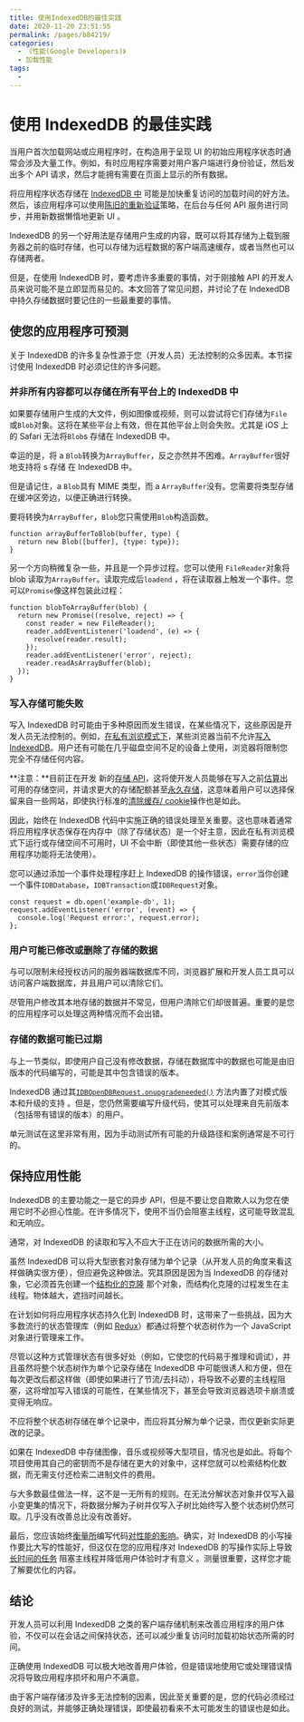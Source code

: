 ```yaml
---
title: 使用IndexedDB的最佳实践
date: 2020-11-20 23:51:55
permalink: /pages/b84219/
categories:
  - 《性能(Google Developers)》
  - 加载性能
tags:
  -
---
```


# 使用 IndexedDB 的最佳实践

当用户首次加载网站或应用程序时，在构造用于呈现 UI 的初始应用程序状态时通常会涉及大量工作。例如，有时应用程序需要对用户客户端进行身份验证，然后发出多个 API 请求，然后才能拥有需要在页面上显示的所有数据。

将应用程序状态存储在 [IndexedDB 中](https://developer.mozilla.org/en-US/docs/Web/API/IndexedDB_API) 可能是加快重复访问的加载时间的好方法。然后，该应用程序可以使用[陈旧的重新验证](https://www.mnot.net/blog/2007/12/12/stale)策略，在后台与任何 API 服务进行同步，并用新数据懒惰地更新 UI 。

IndexedDB 的另一个好用法是存储用户生成的内容，既可以将其存储为上载到服务器之前的临时存储，也可以存储为远程数据的客户端高速缓存，或者当然也可以存储两者。

但是，在使用 IndexedDB 时，要考虑许多重要的事情，对于刚接触 API 的开发人员来说可能不是立即显而易见的。本文回答了常见问题，并讨论了在 IndexedDB 中持久存储数据时要记住的一些最重要的事情。

## 使您的应用程序可预测

关于 IndexedDB 的许多复杂性源于您（开发人员）无法控制的众多因素。本节探讨使用 IndexedDB 时必须记住的许多问题。

### 并非所有内容都可以存储在所有平台上的 IndexedDB 中

如果要存储用户生成的大文件，例如图像或视频，则可以尝试将它们存储为`File`或`Blob`对象。这将在某些平台上有效，但在其他平台上则会失败。尤其是 iOS 上的 Safari 无法将`Blob`s 存储在 IndexedDB 中。

幸运的是，将 a `Blob`转换为`ArrayBuffer`，反之亦然并不困难。`ArrayBuffer`很好地支持将 s 存储 在 IndexedDB 中。

但是请记住，a `Blob`具有 MIME 类型，而 a `ArrayBuffer`没有。您需要将类型存储在缓冲区旁边，以便正确进行转换。

要将转换为`ArrayBuffer`，`Blob`您只需使用`Blob`构造函数。

```
function arrayBufferToBlob(buffer, type) {
  return new Blob([buffer], {type: type});
}
```

另一个方向稍微复杂一些，并且是一个异步过程。您可以使用 `FileReader`对象将 blob 读取为`ArrayBuffer`。读取完成后`loadend` ，将在读取器上触发一个事件。您可以`Promise`像这样包装此过程：

```
function blobToArrayBuffer(blob) {
  return new Promise((resolve, reject) => {
    const reader = new FileReader();
    reader.addEventListener('loadend', (e) => {
      resolve(reader.result);
    });
    reader.addEventListener('error', reject);
    reader.readAsArrayBuffer(blob);
  });
}
```

### 写入存储可能失败

写入 IndexedDB 时可能由于多种原因而发生错误，在某些情况下，这些原因是开发人员无法控制的。例如，[在私有浏览模式下](https://developer.mozilla.org/en-US/docs/Web/API/IndexedDB_API#Browser_compatibility)，某些浏览器当前不允许[写入 IndexedDB](https://developer.mozilla.org/en-US/docs/Web/API/IndexedDB_API#Browser_compatibility)。用户还有可能在几乎磁盘空间不足的设备上使用，浏览器将限制您完全不存储任何内容。

**注意：**目前正在开发 新的[存储 API](https://storage.spec.whatwg.org/)，这将使开发人员能够在写入之前[估算](https://storage.spec.whatwg.org/#usage-and-quota)出可用的存储空间，并请求更大的存储配额甚至[永久存储](https://storage.spec.whatwg.org/#persistence)，这意味着用户可以选择保留来自一些网站，即使执行标准的[清除缓存/ cookie](https://support.google.com/accounts/answer/32050)操作也是如此。

因此，始终在 IndexedDB 代码中实施正确的错误处理至关重要。这也意味着通常将应用程序状态保存在内存中（除了存储状态）是一个好主意，因此在私有浏览模式下运行或存储空间不可用时，UI 不会中断（即使其他一些状态）需要存储的应用程序功能将无法使用）。

您可以通过添加一个事件处理程序赶上 IndexedDB 的操作错误，`error`当你创建一个事件`IDBDatabase`，`IDBTransaction`或`IDBRequest`对象。

```
const request = db.open('example-db', 1);
request.addEventListener('error', (event) => {
  console.log('Request error:', request.error);
};
```

### 用户可能已修改或删除了存储的数据

与可以限制未经授权访问的服务器端数据库不同，浏览器扩展和开发人员工具可以访问客户端数据库，并且用户可以清除它们。

尽管用户修改其本地存储的数据并不常见，但用户清除它们却很普遍。重要的是您的应用程序可以处理这两种情况而不会出错。

### 存储的数据可能已过期

与上一节类似，即使用户自己没有修改数据，存储在数据库中的数据也可能是由旧版本的代码编写的，可能是其中包含错误的版本。

IndexedDB 通过其[`IDBOpenDBRequest.onupgradeneeded()`](https://developer.mozilla.org/en-US/docs/Web/API/IDBOpenDBRequest/onupgradeneeded) 方法内置了对模式版本和升级的支持 。但是，您仍然需要编写升级代码，使其可以处理来自先前版本（包括带有错误的版本）的用户。

单元测试在这里非常有用，因为手动测试所有可能的升级路径和案例通常是不可行的。

## 保持应用性能

IndexedDB 的主要功能之一是它的异步 API，但是不要让您自欺欺人以为您在使用它时不必担心性能。在许多情况下，使用不当仍会阻塞主线程，这可能导致混乱和无响应。

通常，对 IndexedDB 的读取和写入不应大于正在访问的数据所需的大小。

虽然 IndexedDB 可以将大型嵌套对象存储为单个记录（从开发人员的角度来看这样做确实很方便），但应避免这种做法。究其原因是因为当 IndexedDB 的存储对象，它必须首先创建一个[结构化的克隆](https://developer.mozilla.org/en-US/docs/Web/API/Web_Workers_API/Structured_clone_algorithm) 那个对象，而结构化克隆的过程发生在主线程。物体越大，遮挡时间越长。

在计划如何将应用程序状态持久化到 IndexedDB 时，这带来了一些挑战，因为大多数流行的状态管理库（例如 [Redux](http://redux.js.org/)）都通过将整个状态树作为一个 JavaScript 对象进行管理来工作。

尽管以这种方式管理状态有很多好处（例如，它使您的代码易于推理和调试），并且虽然将整个状态树作为单个记录存储在 IndexedDB 中可能很诱人和方便，但在每次更改后都这样做（即使如果进行了节流/去抖动），将导致不必要的主线程阻塞，这将增加写入错误的可能性，在某些情况下，甚至会导致浏览器选项卡崩溃或变得无响应。

不应将整个状态树存储在单个记录中，而应将其分解为单个记录，而仅更新实际更改的记录。

如果在 IndexedDB 中存储图像，音乐或视频等大型项目，情况也是如此。将每个项目使用其自己的密钥而不是存储在更大的对象中，这样您就可以检索结构化数据，而无需支付还检索二进制文件的费用。

与大多数最佳做法一样，这不是一无所有的规则。在无法分解状态对象并仅写入最小变更集的情况下，将数据分解为子树并仅写入子树比始终写入整个状态树仍然可取。几乎没有改善总比没有改善好。

最后，您应该始终[衡量所](https://developers.google.cn/web/updates/2017/06/user-centric-performance-metrics)编写代码[对性能的影响](https://developers.google.cn/web/updates/2017/06/user-centric-performance-metrics)。确实，对 IndexedDB 的小写操作要比大写的性能好，但这仅在您的应用程序对 IndexedDB 的写操作实际上导致[长时间的任务](https://developers.google.cn/web/updates/2017/06/user-centric-performance-metrics#long_tasks) 阻塞主线程并降低用户体验时才有意义 。测量很重要，这样您才能了解要优化的内容。

## 结论

开发人员可以利用 IndexedDB 之类的客户端存储机制来改善应用程序的用户体验，不仅可以在会话之间保持状态，还可以减少重复访问时加载初始状态所需的时间。

正确使用 IndexedDB 可以极大地改善用户体验，但是错误地使用它或处理错误情况将导致应用程序损坏和用户不满意。

由于客户端存储涉及许多无法控制的因素，因此至关重要的是，您的代码必须经过良好的测试，并能够正确处理错误，即使最初看来不太可能发生的错误也是如此。
